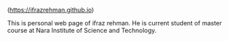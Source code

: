 (https://ifrazrehman.github.io)

This is personal web page of ifraz rehman. He is current student of master course at Nara Institute of Science and Technology.
